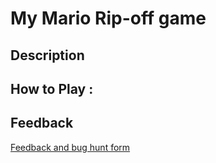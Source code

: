 # My Mario Rip-off game

## Description

## How to Play :
[](angelosync.html)
## Feedback
[Feedback and bug hunt form](https://docs.google.com/forms/d/e/1FAIpQLSfxdG5jQz-avDbpsSEK6X1fasSBaN-KAgSsC8PysEEU1E4O6g/viewform?usp=sf_link)
